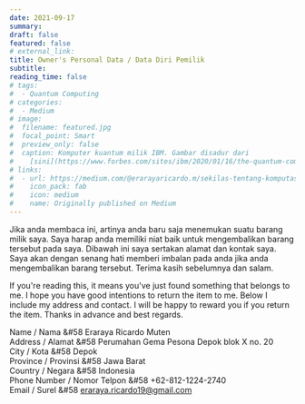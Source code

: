 ```yaml
---
date: 2021-09-17
summary: 
draft: false
featured: false
# external_link: 
title: Owner's Personal Data / Data Diri Pemilik
subtitle: 
reading_time: false
# tags:
#  - Quantum Computing
# categories:
#  - Medium
# image:
#  filename: featured.jpg
#  focal_point: Smart
#  preview_only: false
#  caption: Komputer kuantum milik IBM. Gambar disadur dari
#    [sini](https://www.forbes.com/sites/ibm/2020/01/16/the-quantum-computing-era-is-here-why-it-mattersand-how-it-may-change-our-world/?sh=37d40ac85c2b).
# links:
#  - url: https://medium.com/@erarayaricardo.m/sekilas-tentang-komputasi-kuantum-16a33cd4f86b
#    icon_pack: fab
#    icon: medium
#    name: Originally published on Medium
---
```


Jika anda membaca ini, artinya anda baru saja menemukan suatu barang milik saya. Saya harap anda memiliki niat baik untuk mengembalikan barang tersebut pada saya. Dibawah ini saya sertakan alamat dan kontak saya. Saya akan dengan senang hati memberi imbalan pada anda jika anda mengembalikan barang tersebut. Terima kasih sebelumnya dan salam.

If you're reading this, it means you've just found something that belongs to me. I hope you have good intentions to return the item to me. Below I include my address and contact. I will be happy to reward you if you return the item. Thanks in advance and best regards. 

Name / Nama                 &#58 Eraraya Ricardo Muten<br>
Address / Alamat            &#58 Perumahan Gema Pesona Depok blok X no. 20<br>
City / Kota                 &#58 Depok<br>
Province / Provinsi         &#58 Jawa Barat<br>
Country / Negara            &#58 Indonesia<br>
Phone Number / Nomor Telpon &#58 +62-812-1224-2740<br>
Email / Surel               &#58 eraraya.ricardo19@gmail.com
